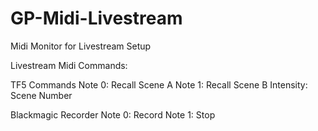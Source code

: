 # GP-Midi-Livestream
Midi Monitor for Livestream Setup

Livestream Midi Commands:

TF5 Commands
	Note 0: Recall Scene A
	Note 1: Recall Scene B
		Intensity: Scene Number

Blackmagic Recorder
	Note 0: Record
	Note 1: Stop